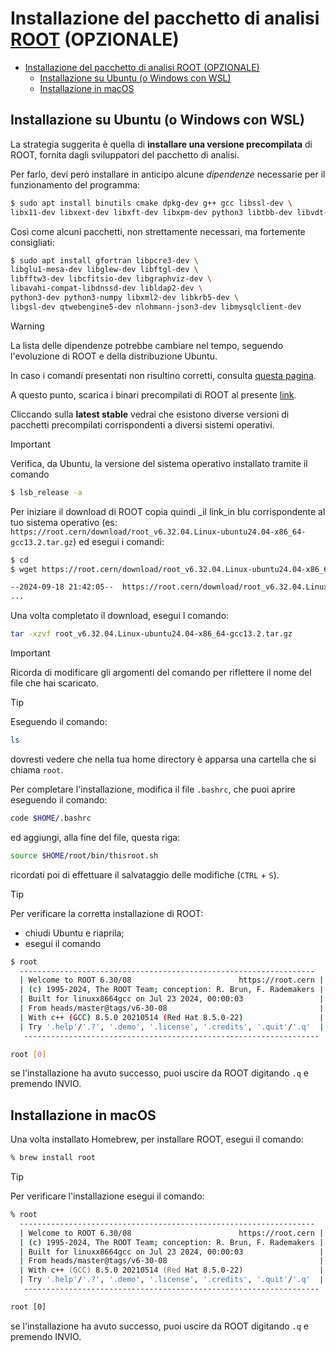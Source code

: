 # Installazione del pacchetto di analisi [ROOT](https://root.cern/) (OPZIONALE)

- [Installazione del pacchetto di analisi ROOT (OPZIONALE)](#installazione-del-pacchetto-di-analisi-root-opzionale)
  - [Installazione su Ubuntu (o Windows con WSL)](#installazione-su-ubuntu-o-windows-con-wsl)
  - [Installazione in macOS](#installazione-in-macos)

## Installazione su Ubuntu (o Windows con WSL)

La strategia suggerita è quella di **installare una versione precompilata** di ROOT, fornita dagli sviluppatori del
pacchetto di analisi.

Per farlo, devi però installare in anticipo alcune _dipendenze_ necessarie per il funzionamento del programma:

```bash
$ sudo apt install binutils cmake dpkg-dev g++ gcc libssl-dev \
libx11-dev libxext-dev libxft-dev libxpm-dev python3 libtbb-dev libvdt-dev libgif-dev
```

Così come alcuni pacchetti, non strettamente necessari, ma fortemente consigliati:

```bash
$ sudo apt install gfortran libpcre3-dev \
libglu1-mesa-dev libglew-dev libftgl-dev \
libfftw3-dev libcfitsio-dev libgraphviz-dev \
libavahi-compat-libdnssd-dev libldap2-dev \
python3-dev python3-numpy libxml2-dev libkrb5-dev \
libgsl-dev qtwebengine5-dev nlohmann-json3-dev libmysqlclient-dev
```

> [!WARNING]
> La lista delle dipendenze potrebbe cambiare nel tempo, seguendo l'evoluzione di ROOT e della distribuzione Ubuntu.
>
> In caso i comandi presentati non risultino corretti, consulta
> [questa pagina](https://root.cern/install/dependencies/).

A questo punto, scarica i binari precompilati di ROOT al presente [link](https://root.cern/install/all_releases/).

Cliccando sulla **latest stable** vedrai che esistono diverse versioni di pacchetti precompilati corrispondenti a
diversi sistemi operativi.

> [!IMPORTANT]
> Verifica, da Ubuntu, la versione del sistema operativo installato tramite il comando
>
> ```bash
> $ lsb_release -a
> ```

Per iniziare il download di ROOT copia quindi _il link_in blu corrispondente al tuo sistema operativo (es:
`https://root.cern/download/root_v6.32.04.Linux-ubuntu24.04-x86_64-gcc13.2.tar.gz`) ed esegui i comandi:

```bash
$ cd
$ wget https://root.cern/download/root_v6.32.04.Linux-ubuntu24.04-x86_64-gcc13.2.tar.gz

--2024-09-18 21:42:05--  https://root.cern/download/root_v6.32.04.Linux-ubuntu24.04-x86_64-gcc13.2.tar.gz
...
```

Una volta completato il download, esegui l comando:

```bash
tar -xzvf root_v6.32.04.Linux-ubuntu24.04-x86_64-gcc13.2.tar.gz
```

> [!IMPORTANT]
> Ricorda di modificare gli argomenti del comando per riflettere il nome del file che hai scaricato.

> [!TIP]
> Eseguendo il comando:
>
> ```bash
> ls
> ```
>
> dovresti vedere che nella tua home directory è apparsa una cartella che si chiama `root`.

Per completare l'installazione, modifica il file `.bashrc`, che puoi aprire eseguendo il comando:

```bash
code $HOME/.bashrc
```

ed aggiungi, alla fine del file, questa riga:

```bash
source $HOME/root/bin/thisroot.sh
```

ricordati poi di effettuare il salvataggio delle modifiche (`CTRL` + `S`).

> [!TIP]
> Per verificare la corretta installazione di ROOT:
>
> - chiudi Ubuntu e riaprila;
> - esegui il comando
>
> ```bash
> $ root
>   ------------------------------------------------------------------
>   | Welcome to ROOT 6.30/08                        https://root.cern |
>   | (c) 1995-2024, The ROOT Team; conception: R. Brun, F. Rademakers |
>   | Built for linuxx8664gcc on Jul 23 2024, 00:00:03                 |
>   | From heads/master@tags/v6-30-08                                  |
>   | With c++ (GCC) 8.5.0 20210514 (Red Hat 8.5.0-22)                 |
>   | Try '.help'/'.?', '.demo', '.license', '.credits', '.quit'/'.q'  |
>    ------------------------------------------------------------------
> 
> root [0] 
> ```
>
> se l'installazione ha avuto successo, puoi uscire da ROOT digitando `.q` e premendo INVIO.

## Installazione in macOS

Una volta installato Homebrew, per installare ROOT, esegui il comando:

```zsh
% brew install root
```

> [!TIP]
> Per verificare l'installazione esegui il comando:
>
> ```zsh
> % root
>   ------------------------------------------------------------------
>   | Welcome to ROOT 6.30/08                        https://root.cern |
>   | (c) 1995-2024, The ROOT Team; conception: R. Brun, F. Rademakers |
>   | Built for linuxx8664gcc on Jul 23 2024, 00:00:03                 |
>   | From heads/master@tags/v6-30-08                                  |
>   | With c++ (GCC) 8.5.0 20210514 (Red Hat 8.5.0-22)                 |
>   | Try '.help'/'.?', '.demo', '.license', '.credits', '.quit'/'.q'  |
>    ------------------------------------------------------------------
> 
> root [0] 
> ```
>
> se l'installazione ha avuto successo, puoi uscire da ROOT digitando `.q` e premendo INVIO.

